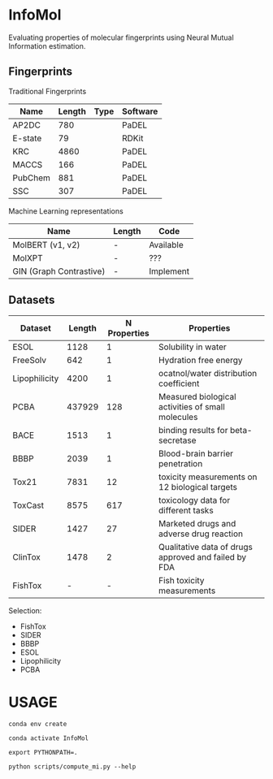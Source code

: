 
# InfoMol

Evaluating properties of molecular fingerprints using Neural Mutual Information estimation.


## Fingerprints

Traditional Fingerprints

| Name    | Length | Type | Software |
|---------|--------|------|----------|
| AP2DC   | 780    |      | PaDEL    |
| E-state | 79     |      | RDKit    | 
| KRC     | 4860   |      | PaDEL    |
| MACCS   | 166    |      | PaDEL    |
| PubChem | 881    |      | PaDEL    | 
| SSC     | 307    |      | PaDEL    | 

Machine Learning representations

| Name                    | Length | Code      |
|-------------------------|--------|-----------|
| MolBERT (v1, v2)        | -      | Available | 
| MolXPT                  | -      | ???       |
| GIN (Graph Contrastive) | -      | Implement |


## Datasets

| Dataset       | Length | N Properties | Properties                                               |
|---------------|--------|--------------|----------------------------------------------------------|
| ESOL          | 1128   | 1            | Solubility in water                                      | 
| FreeSolv      | 642    | 1            | Hydration free energy                                    | 
| Lipophilicity | 4200   | 1            | ocatnol/water distribution coefficient                   | 
| PCBA          | 437929 | 128          | Measured biological activities of small molecules        | 
| BACE          | 1513   | 1            | binding results for beta-secretase                       | 
| BBBP          | 2039   | 1            | Blood-brain barrier penetration                          | 
| Tox21         | 7831   | 12           | toxicity measurements on 12 biological targets           | 
| ToxCast       | 8575   | 617          | toxicology data for different tasks                      | 
| SIDER         | 1427   | 27           | Marketed drugs and adverse drug reaction                 | 
| ClinTox       | 1478   | 2            | Qualitative data of drugs approved and failed by FDA     |
| FishTox       | -      | -            | Fish toxicity measurements                               | 


Selection:
- FishTox
- SIDER
- BBBP
- ESOL
- Lipophilicity
- PCBA



# USAGE

```shell
conda env create
```

```shell
conda activate InfoMol
```

```shell
export PYTHONPATH=.
```

```shell
python scripts/compute_mi.py --help
```
